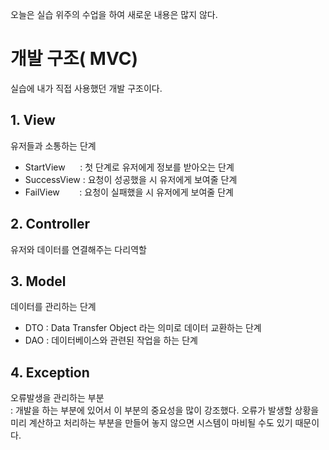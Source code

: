 오늘은 실습 위주의 수업을 하여 새로운 내용은 많지 않다.

# 개발 구조( MVC)
실습에 내가 직접 사용했던 개발 구조이다.
## 1. View    

유저들과 소통하는 단계        
- StartView&nbsp;&nbsp;&nbsp;&nbsp;&nbsp; : 첫 단계로 유저에게 정보를 받아오는 단계
- SuccessView : 요청이 성공했을 시 유저에게 보여줄 단계
- FailView &nbsp;&nbsp;&nbsp;&nbsp;&nbsp;&nbsp;&nbsp;: 요청이 실패했을 시 유저에게 보여줄 단계

## 2. Controller     
유저와 데이터를 연결해주는 다리역할


## 3. Model
데이터를 관리하는 단계    
- DTO : Data Transfer Object 라는 의미로 데이터 교환하는 단계
- DAO : 데이터베이스와 관련된 작업을 하는 단계

## 4. Exception  
오류발생을 관리하는 부분      
: 개발을 하는 부분에 있어서 이 부분의 중요성을 많이 강조했다. 오류가 발생할 상황을 미리 계산하고 처리하는 부분을 만들어 놓지 않으면 시스템이 마비될 수도 있기 때문이다.